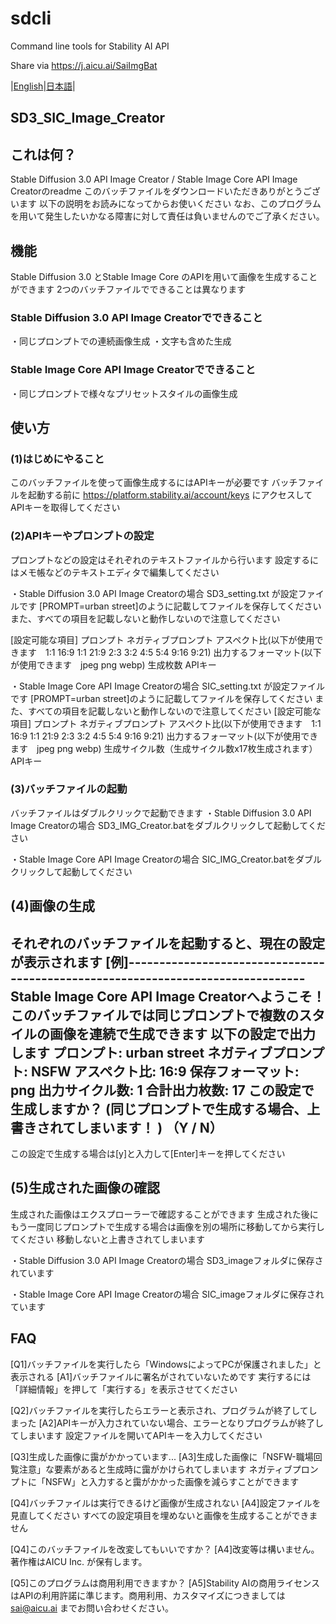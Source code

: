 # sdcli
Command line tools for Stability AI API 

Share via https://j.aicu.ai/SaiImgBat

|[English](README.md)|[日本語](README_ja.md)|

## SD3_SIC_Image_Creator


## これは何？


Stable Diffusion 3.0 API Image Creator / Stable Image Core API Image Creatorのreadme
このバッチファイルをダウンロードいただきありがとうございます
以下の説明をお読みになってからお使いください
なお、このプログラムを用いて発生したいかなる障害に対して責任は負いませんのでご了承ください。

## 機能

Stable Diffusion 3.0 とStable Image Core のAPIを用いて画像を生成することができます
2つのバッチファイルでできることは異なります

### Stable Diffusion 3.0 API Image Creatorでできること

・同じプロンプトでの連続画像生成
・文字も含めた生成

### Stable Image Core API Image Creatorでできること

・同じプロンプトで様々なプリセットスタイルの画像生成


## 使い方

### (1)はじめにやること

このバッチファイルを使って画像生成するにはAPIキーが必要です
バッチファイルを起動する前に https://platform.stability.ai/account/keys にアクセスしてAPIキーを取得してください

### (2)APIキーやプロンプトの設定

プロンプトなどの設定はそれぞれのテキストファイルから行います
設定するにはメモ帳などのテキストエディタで編集してください

・Stable Diffusion 3.0 API Image Creatorの場合
SD3_setting.txt が設定ファイルです
[PROMPT=urban street]のように記載してファイルを保存してください
また、すべての項目を記載しないと動作しないので注意してください

[設定可能な項目]
プロンプト
ネガティブプロンプト
アスペクト比(以下が使用できます　1:1 16:9 1:1 21:9 2:3 3:2 4:5 5:4 9:16 9:21)
出力するフォーマット(以下が使用できます　jpeg png webp)
生成枚数
APIキー

・Stable Image Core API Image Creatorの場合
SIC_setting.txt が設定ファイルです
[PROMPT=urban street]のように記載してファイルを保存してください
また、すべての項目を記載しないと動作しないので注意してください
[設定可能な項目]
プロンプト
ネガティブプロンプト
アスペクト比(以下が使用できます　1:1 16:9 1:1 21:9 2:3 3:2 4:5 5:4 9:16 9:21)
出力するフォーマット(以下が使用できます　jpeg png webp)
生成サイクル数（生成サイクル数x17枚生成されます）
APIキー

### (3)バッチファイルの起動

バッチファイルはダブルクリックで起動できます
・Stable Diffusion 3.0 API Image Creatorの場合
SD3_IMG_Creator.batをダブルクリックして起動してください

・Stable Image Core API Image Creatorの場合
SIC_IMG_Creator.batをダブルクリックして起動してください

## (4)画像の生成

それぞれのバッチファイルを起動すると、現在の設定が表示されます
[例]--------------------------------------------------------------------------------
Stable Image Core API Image Creatorへようこそ！
このバッチファイルでは同じプロンプトで複数のスタイルの画像を連続で生成できます
以下の設定で出力します
プロンプト: urban street
ネガティブプロンプト: NSFW
アスペクト比: 16:9
保存フォーマット: png
出力サイクル数: 1
合計出力枚数: 17
この設定で生成しますか？ (同じプロンプトで生成する場合、上書きされてしまいます！ )
（Y / N）
------------------------------------------------------------------------------------
この設定で生成する場合は[y]と入力して[Enter]キーを押してください

## (5)生成された画像の確認

生成された画像はエクスプローラーで確認することができます
生成された後にもう一度同じプロンプトで生成する場合は画像を別の場所に移動してから実行してください
移動しないと上書きされてしまいます

・Stable Diffusion 3.0 API Image Creatorの場合
SD3_imageフォルダに保存されています

・Stable Image Core API Image Creatorの場合
SIC_imageフォルダに保存されています


## FAQ

[Q1]バッチファイルを実行したら「WindowsによってPCが保護されました」と表示される
[A1]バッチファイルに署名がされていないためです
    実行するには「詳細情報」を押して「実行する」を表示させてください

[Q2]バッチファイルを実行したらエラーと表示され、プログラムが終了してしまった
[A2]APIキーが入力されていない場合、エラーとなりプログラムが終了してしまいます
    設定ファイルを開いてAPIキーを入力してください

[Q3]生成した画像に靄がかかっています...
[A3]生成した画像に「NSFW-職場回覧注意」な要素があると生成時に靄がかけられてしまいます
    ネガティブプロンプトに「NSFW」と入力すると靄がかかった画像を減らすことができます

[Q4]バッチファイルは実行できるけど画像が生成されない
[A4]設定ファイルを見直してください
    すべての設定項目を埋めないと画像を生成することができません

[Q4]このバッチファイルを改変してもいいですか？
[A4]改変等は構いません。著作権はAICU Inc. が保有します。

[Q5]このプログラムは商用利用できますか？
[A5]Stability AIの商用ライセンスはAPIの利用許諾に準じます。商用利用、カスタマイズにつきましては sai@aicu.ai までお問い合わせください。


